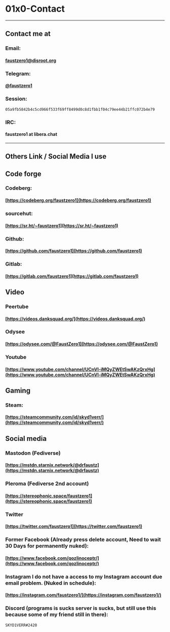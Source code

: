 # 01x0-Contact
--------------

## Contact me at

### Email:
#### [faustzero1@disroot.org](mailto:faustzero1@disroot.org)

### Telegram:
#### [@faustzero1](https://t.me/faustzero1) 

### Session:
```console
05a9fb5842b4c5cd966f533f69ff8499d0c8d1fbb1f04c79ee44b21ffc072b4e79
```

### IRC:
#### faustzero1 at libera.chat

---

## Others Link / Social Media I use

Code forge
----------

### Codeberg:
#### [https://codeberg.org/faustzero1](https://codeberg.org/faustzero1)

### sourcehut:  
#### [https://sr.ht/~faustzero1](https://sr.ht/~faustzero1)

### Github:
#### [https://github.com/faustzero1](https://github.com/faustzero1)

### Gitlab:
#### [https://gitlab.com/faustzero1](https://gitlab.com/faustzero1)

Video
-----

### Peertube
#### [https://videos.danksquad.org/](https://videos.danksquad.org/)

### Odysee
#### [https://odysee.com/@FaustZero1](https://odysee.com/@FaustZero1)

### Youtube
#### [https://www.youtube.com/channel/UCnVI-iMQyZWEtSwAKzQrxHg](https://www.youtube.com/channel/UCnVI-iMQyZWEtSwAKzQrxHg)

Gaming
------

### Steam:
#### [https://steamcommunity.com/id/skyd1verr/](https://steamcommunity.com/id/skyd1verr/)

Social media
------------

### Mastodon (Fediverse)
#### [https://mstdn.starnix.network/@drfaustz](https://mstdn.starnix.network/@drfaustz)

### Pleroma (Fediverse 2nd account)
#### [https://stereophonic.space/faustzero1](https://stereophonic.space/faustzero1)

### Twitter
#### [https://twitter.com/faustzero1](https://twitter.com/faustzero1)

###  Former Facebook (Already press delete account, Need to wait 30 Days for permanently nuked):
#### [https://www.facebook.com/qozlinoceptr/](https://www.facebook.com/qozlinoceptr/)

### Instagram I do not have a access to my Instagram account due email problem. (Nuked in schedule):
#### [https://instagram.com/faustzero1/](https://instagram.com/faustzero1/)

### Discord (programs is sucks server is sucks, but still use this because some of my friend still in there):
```console
SKYD1VERR#2420
```

